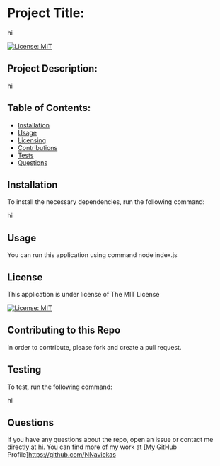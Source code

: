 # Project Title: 
  
  hi

[![License: MIT](https://img.shields.io/badge/License-MIT-yellow.svg)](https://opensource.org/licenses/MIT)

## Project Description: 

hi

## Table of Contents: 
- [Installation](#installation)
- [Usage](#usage)
- [Licensing](#license)
- [Contributions](#contributing-to-this-repo)
- [Tests](#testing)
- [Questions](#questions)

## Installation

To install the necessary dependencies, run the following command:

hi

## Usage

You can run this application using command node index.js

## License

This application is under license of The MIT License

[![License: MIT](https://img.shields.io/badge/License-MIT-yellow.svg)](https://opensource.org/licenses/MIT)

## Contributing to this Repo

In order to contribute, please fork and create a pull request.

## Testing

To test, run the following command:

hi


## Questions

If you have any questions about the repo, open an issue or contact me directly at hi. You can find more of my work at [My GitHub Profile]https://github.com/NNavickas
